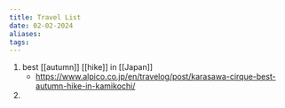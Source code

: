 ```yaml
---
title: Travel List
date: 02-02-2024
aliases: 
tags:
---
```

1. best [[autumn]] [[hike]] in [[Japan]]
	- https://www.alpico.co.jp/en/travelog/post/karasawa-cirque-best-autumn-hike-in-kamikochi/
2. 